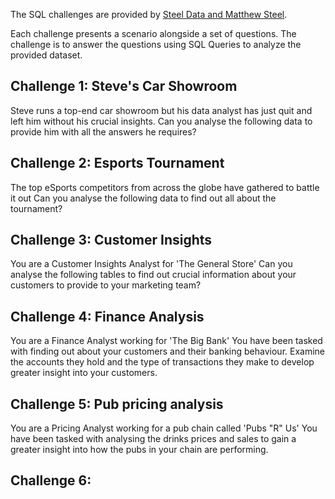 The SQL challenges are provided by [Steel Data and Matthew Steel](https://www.steeldata.org.uk/sql.html).

Each challenge presents a scenario alongside a set of questions. The challenge is to answer the questions using SQL Queries to analyze the provided dataset.

## Challenge 1: Steve's Car Showroom
Steve runs a top-end car showroom but his data analyst has just quit and left him without his crucial insights.
Can you analyse the following data to provide him with all the answers he requires?

## Challenge 2: Esports Tournament
The top eSports competitors from across the globe have gathered to battle it out
Can you analyse the following data to find out all about the tournament?

## Challenge 3: Customer Insights
You are a Customer Insights Analyst for 'The General Store'
Can you analyse the following tables to find out crucial information about your customers to provide to your marketing team?

## Challenge 4: Finance Analysis
You are a Finance Analyst working for 'The Big Bank'
You have been tasked with finding out about your customers and their banking behaviour. Examine the accounts they hold and the type of transactions they make to develop greater insight into your customers.

## Challenge 5: Pub pricing analysis
You are a Pricing Analyst working for a pub chain called 'Pubs "R" Us'
You have been tasked with analysing the drinks prices and sales to gain a greater insight into how the pubs in your chain are performing.

## Challenge 6:
